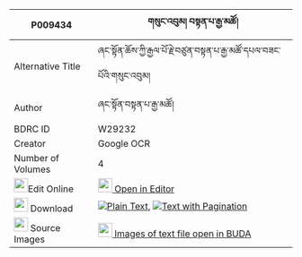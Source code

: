 |P009434|གསུང་འབུམ། བསྟན་པ་རྒྱ་མཚོ། 
| --- | --- 
|Alternative Title |ཞང་སྟོན་ཆོས་ཀྱི་རྒྱལ་པོ་རྗེ་བཙུན་བསྟན་པ་རྒྱ་མཚོ་དཔལ་བཟང་པོའི་གསུང་འབུམ།
|Author| ཞང་སྟོན་བསྟན་པ་རྒྱ་མཚོ།
|BDRC ID | W29232
|Creator | Google OCR
|Number of Volumes| 4
|<img width="25" src="https://img.icons8.com/color/25/000000/edit-property.png">Edit Online| [<img width="25" src="https://avatars.githubusercontent.com/u/45091458?s=200&v=4"> Open in Editor](http://editor.openpecha.org/P009434)
|<img width="25" src="https://img.icons8.com/fluent/48/000000/download-2.png"/>  Download | [![](https://img.icons8.com/color/20/000000/txt.png)Plain Text](https://github.com/Openpecha/P009434/releases/download/v1/sungbum_tenpa_gyatso_plain_P009434.zip), [![](https://img.icons8.com/color/20/000000/txt.png)Text with Pagination](https://github.com/Openpecha/P009434/releases/download/v1/sungbum_tenpa_gyatso_pages_P009434.zip)
|<img width="25" src="https://img.icons8.com/plasticine/100/000000/pictures-folder.png"/>  Source Images | [<img width="25" src="https://library.bdrc.io/icons/BUDA-small.svg"> Images of text file open in BUDA](https://library.bdrc.io/show/bdr:W29232)